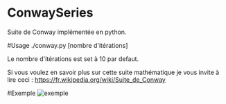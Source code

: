 # ConwaySeries
Suite de Conway implémentée en python.

#Usage
./conway.py [nombre d'itérations] 

Le nombre d'itérations est set à 10 par defaut.

Si vous voulez en savoir plus sur cette suite mathématique je vous invite à lire ceci : https://fr.wikipedia.org/wiki/Suite_de_Conway

#Exemple
![exemple](https://cloud.githubusercontent.com/assets/15813261/19687244/02d0c57e-9ac5-11e6-8c55-17438c5d84e2.png)



